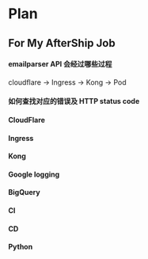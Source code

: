 # Plan

## For My AfterShip Job

#### emailparser API 会经过哪些过程

cloudflare -> Ingress -> Kong -> Pod

#### 如何查找对应的错误及 HTTP status code


#### CloudFlare

#### Ingress

#### Kong

#### Google logging

#### BigQuery

#### CI

#### CD

#### Python
